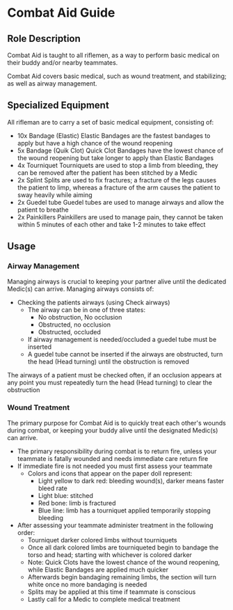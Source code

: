 # Combat Aid Guide

## Role Description

Combat Aid is taught to all riflemen, as a way to perform basic medical on their buddy and/or nearby teammates.

Combat Aid covers basic medical, such as wound treatment, and stabilizing; as well as airway management.

## Specialized Equipment

All rifleman are to carry a set of basic medical equipment, consisting of:
* 10x Bandage (Elastic)
    Elastic Bandages are the fastest bandages to apply but have a high chance of the wound reopening
*  5x Bandage (Quik Clot)
    Quick Clot Bandages have the lowest chance of the wound reopening but take longer to apply than Elastic Bandages
*  4x Tourniquet
    Tourniquets are used to stop a limb from bleeding, they can be removed after the patient has been stitched by a Medic
*  2x Splint
    Splits are used to fix fractures; a fracture of the legs causes the patient to limp, whereas a fracture of the arm causes the patient to sway heavily while aiming
*  2x Guedel tube
    Guedel tubes are used to manage airways and allow the patient to breathe
*  2x Painkillers
    Painkillers are used to manage pain, they cannot be taken within 5 minutes of each other and take 1-2 minutes to take effect

## Usage

### Airway Management

Managing airways is crucial to keeping your partner alive until the dedicated Medic(s) can arrive. Managing airways consists of:
  * Checking the patients airways (using Check airways)
    * The airway can be in one of three states:
      * No obstruction, No occlusion
      * Obstructed, no occlusion
      * Obstructed, occluded
    * If airway management is needed/occluded a guedel tube must be inserted
    * A guedel tube cannot be inserted if the airways are obstructed, turn the head (Head turning) until the obstruction is removed

  The airways of a patient must be checked often, if an occlusion appears at any point you must repeatedly turn the head (Head turning) to clear the obstruction


### Wound Treatment

The primary purpose for Combat Aid is to quickly treat each other's wounds during combat, or keeping your buddy alive until the designated Medic(s) can arrive.

  * The primary responsibility during combat is to return fire, unless your teammate is fatally wounded and needs immediate care return fire
  * If immediate fire is not needed you must first assess your teammate
    * Colors and icons that appear on the paper doll represent:
      * Light yellow to dark red: bleeding wound(s), darker means faster bleed rate
      * Light blue: stitched
      * Red bone: limb is fractured
      * Blue line: limb has a tourniquet applied temporarily stopping bleeding
  * After assessing your teammate administer treatment in the following order:
    * Tourniquet darker colored limbs without tourniquets
    * Once all dark colored limbs are tourniqueted begin to bandage the torso and head; starting with whichever is colored darker
    * Note: Quick Clots have the lowest chance of the wound reopening, while Elastic Bandages are applied much quicker
    * Afterwards begin bandaging remaining limbs, the section will turn white once no more bandaging is needed
    * Splits may be applied at this time if teammate is conscious
    * Lastly call for a Medic to complete medical treatment
